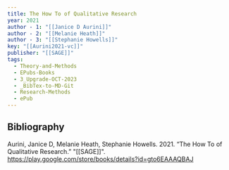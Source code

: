 ```yaml
---
title: The How To of Qualitative Research
year: 2021
author - 1: "[[Janice D Aurini]]"
author - 2: "[[Melanie Heath]]"
author - 3: "[[Stephanie Howells]]"
key: "[[Aurini2021-vc]]"
publisher: "[[SAGE]]"
tags:
  - Theory-and-Methods
  - EPubs-Books
  - 3_Upgrade-OCT-2023
  - _BibTex-to-MD-Git
  - Research-Methods
  - ePub
---
```


## Bibliography
Aurini, Janice D, Melanie Heath, Stephanie Howells. 2021. “The How To of Qualitative Research.” "[[SAGE]]". https://play.google.com/store/books/details?id=gto6EAAAQBAJ